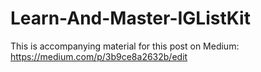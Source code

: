 # Learn-And-Master-IGListKit
This is accompanying material for this post on Medium:
https://medium.com/p/3b9ce8a2632b/edit
